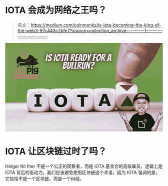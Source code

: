 # IOTA 会成为网络之王吗？

> 原文：<https://medium.com/coinmonks/is-iota-becoming-the-king-of-the-web3-97c443c2bfe7?source=collection_archive---------1----------------------->

![](img/e9a0a436a3b8536184b0053c80327145.png)

# IOTA 让区块链过时了吗？

Holger Kö ther 不是一个公正的观察者，而是 IOTA 基金会的高级雇员，逻辑上是 IOTA 背后的驱动力。我们应该避免使用区块链这个术语，因为 IOTA 强调的是，它恰恰不是一个区块链，而是一个纠结。